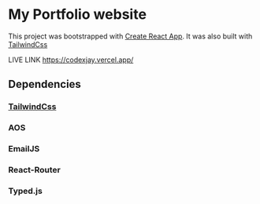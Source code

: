 # My Portfolio website

This project was bootstrapped with [Create React App](https://github.com/facebook/create-react-app). It was also built with [TailwindCss](https://tailwindcss.com/)

LIVE LINK https://codexjay.vercel.app/

## Dependencies

### [TailwindCss](https://tailwindcss.com/)
### AOS
### EmailJS
### React-Router
### Typed.js


